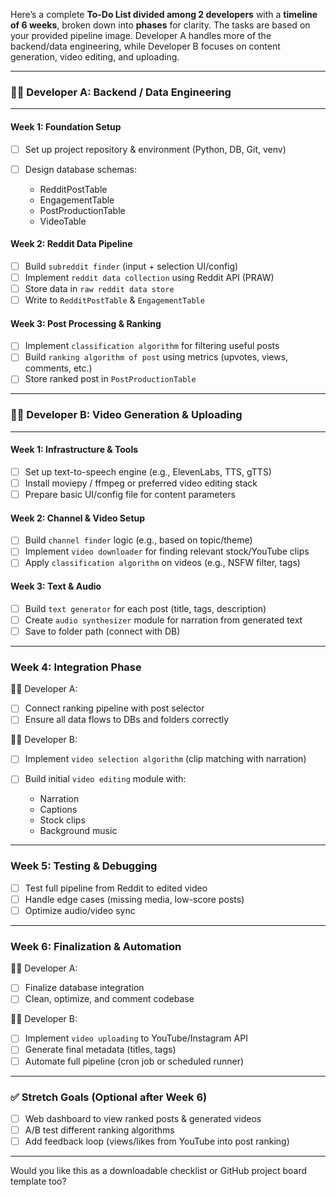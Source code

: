 Here’s a complete **To-Do List divided among 2 developers** with a **timeline of 6 weeks**, broken down into **phases** for clarity. The tasks are based on your provided pipeline image. Developer A handles more of the backend/data engineering, while Developer B focuses on content generation, video editing, and uploading.

---

### :technologist: Developer A: Backend / Data Engineering

---

#### **Week 1: Foundation Setup**

* [ ] Set up project repository & environment (Python, DB, Git, venv)
* [ ] Design database schemas:

  * RedditPostTable
  * EngagementTable
  * PostProductionTable
  * VideoTable

#### **Week 2: Reddit Data Pipeline**

* [ ] Build `subreddit finder` (input + selection UI/config)
* [ ] Implement `reddit data collection` using Reddit API (PRAW)
* [ ] Store data in `raw reddit data store`
* [ ] Write to `RedditPostTable` & `EngagementTable`

#### **Week 3: Post Processing & Ranking**

* [ ] Implement `classification algorithm` for filtering useful posts
* [ ] Build `ranking algorithm of post` using metrics (upvotes, views, comments, etc.)
* [ ] Store ranked post in `PostProductionTable`

---

### :technologist: Developer B: Video Generation & Uploading

---

#### **Week 1: Infrastructure & Tools**

* [ ] Set up text-to-speech engine (e.g., ElevenLabs, TTS, gTTS)
* [ ] Install moviepy / ffmpeg or preferred video editing stack
* [ ] Prepare basic UI/config file for content parameters

#### **Week 2: Channel & Video Setup**

* [ ] Build `channel finder` logic (e.g., based on topic/theme)
* [ ] Implement `video downloader` for finding relevant stock/YouTube clips
* [ ] Apply `classification algorithm` on videos (e.g., NSFW filter, tags)

#### **Week 3: Text & Audio**

* [ ] Build `text generator` for each post (title, tags, description)
* [ ] Create `audio synthesizer` module for narration from generated text
* [ ] Save to folder path (connect with DB)

---

### **Week 4: Integration Phase**

:technologist: Developer A:

* [ ] Connect ranking pipeline with post selector
* [ ] Ensure all data flows to DBs and folders correctly

:technologist: Developer B:

* [ ] Implement `video selection algorithm` (clip matching with narration)
* [ ] Build initial `video editing` module with:

  * Narration
  * Captions
  * Stock clips
  * Background music

---

### **Week 5: Testing & Debugging**

* [ ] Test full pipeline from Reddit to edited video
* [ ] Handle edge cases (missing media, low-score posts)
* [ ] Optimize audio/video sync

---

### **Week 6: Finalization & Automation**

:technologist: Developer A:

* [ ] Finalize database integration
* [ ] Clean, optimize, and comment codebase

:technologist: Developer B:

* [ ] Implement `video uploading` to YouTube/Instagram API
* [ ] Generate final metadata (titles, tags)
* [ ] Automate full pipeline (cron job or scheduled runner)

---

### :white_check_mark: Stretch Goals (Optional after Week 6)

* [ ] Web dashboard to view ranked posts & generated videos
* [ ] A/B test different ranking algorithms
* [ ] Add feedback loop (views/likes from YouTube into post ranking)

---

Would you like this as a downloadable checklist or GitHub project board template too?
